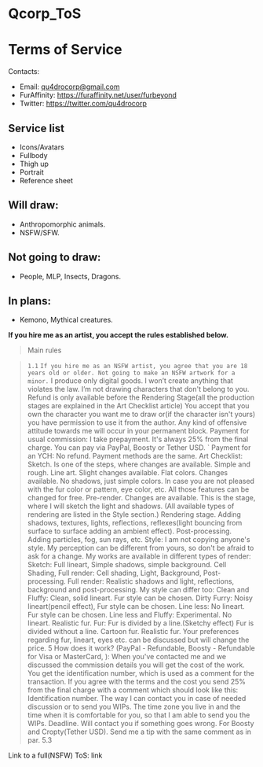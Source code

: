 # Qcorp_ToS

# Terms of Service


Contacts:
     
* Email: qu4drocorp@gmail.com
* FurAffinity: https://furaffinity.net/user/furbeyond
* Twitter: https://twitter.com/qu4drocorp 

## Service list 

* Icons/Avatars
* Fullbody
* Thigh up
* Portrait
* Reference sheet

## Will draw:

* Anthropomorphic animals.
* NSFW/SFW.

## Not going to draw:

* People, MLP, Insects, Dragons.

## In plans:

* Kemono, Mythical creatures.

**If you hire me as an artist, you accept the rules established below.**

> Main rules

> `1.1` `If you hire me as an NSFW artist, you agree that you are 18 years old or older. Not going to make an NSFW artwork for a minor.`
I produce only digital goods.
I won’t create anything that violates the law.
I’m not drawing characters that don't belong to you.
Refund is only available before the Rendering Stage(all the production stages are explained in the Art Checklist article) 
You accept that you own the character you want me to draw or(if the character isn't yours) you have permission to use it from the author.
Any kind of offensive attitude towards me will occur in your permanent block.
Payment for usual commission:
I take prepayment. It's always 25% from the final charge.
You can pay via PayPal, Boosty or Tether USD.
`
Payment for an YCH:
No refund.
Payment methods are the same.
Art Checklist:
Sketch. Is one of the steps, where changes are available. Simple and rough.
Line art. Slight changes available.
Flat colors. Changes available. No shadows, just simple colors. In case you are not pleased with the fur color or pattern, eye color, etc. All those features can be changed for free.
Pre-render. Changes are available. This is the stage, where I will sketch the light and shadows. (All available types of rendering are listed in the Style section.)
Rendering stage. Adding shadows, textures, lights, reflections, reflexes(light bouncing from surface to surface adding an ambient effect). 
Post-processing. Adding particles, fog, sun rays, etc.
Style:
I am not copying anyone's style.
My perception can be different from yours, so don't be afraid to ask for a change.
My works are available in different types of render:
Sketch: Full lineart, Simple shadows, simple background.
Cell Shading, Full render: Cell shading, Light, Background, Post-processing.
Full render: Realistic shadows and light, reflections, background and post-processing.
My style can differ too:
Clean and Fluffy: Clean, solid lineart. Fur style can be chosen.
Dirty Furry: Noisy lineart(pencil effect), Fur style can be chosen.
Line less: No lineart. Fur style can be chosen.
Line less and Fluffy: Experimental. No lineart. Realistic fur.
Fur:
Fur is divided by a line.(Sketchy effect)
Fur is divided without a line.
Cartoon fur.
Realistic fur.
Your preferences regarding fur, lineart, eyes etc. can be discussed but will change the price. 
5 How does it work? (PayPal - Refundable, Boosty - Refundable for Visa or MasterCard, ):
When you've contacted me and we discussed the commission details you will get the cost of the work.
You get the identification number, which is used as a comment for the transaction.
If you agree with the terms and the cost you send 25% from the final charge with a comment which should look like this:
Identification number.
The way I can contact you in case of needed discussion or to send you WIPs.
The time zone you live in and the time when it is comfortable for you, so that I am able to send you the WIPs.
Deadline. Will contact you if something goes wrong.
For Boosty and Cropty(Tether USD). Send me a tip with the same comment as in par. 5.3

Link to a full(NSFW) ToS: link

